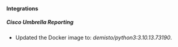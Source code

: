 #### Integrations
##### Cisco Umbrella Reporting
- Updated the Docker image to: *demisto/python3:3.10.13.73190*.

